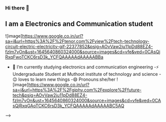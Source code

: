 ### Hi there 👋
## I am a Electronics and Communication student
![image]https://www.google.co.in/url?sa=i&url=https%3A%2F%2Ftenor.com%2Fview%2Ftech-technology-circuit-electric-electricity-gif-22377852&psig=AOvVaw2ju11pDd88EZ4-fzlm7vOn&ust=1645640860324000&source=images&cd=vfe&ved=0CAsQjRxqFwoTCKC6rsD3k_YCFQAAAAAdAAAAABBa




- 🔭 I’m currently studying electronics and communication engineering 
-⚡ Undergraduate Student at Muthoot institute of technology and science
-😉 loves to learn new things
-😄 Pronouns:she/her 
![image]https://www.google.co.in/url?sa=i&url=https%3A%2F%2Fgiphy.com%2Fexplore%2Ffuture-tech&psig=AOvVaw2ju11pDd88EZ4-fzlm7vOn&ust=1645640860324000&source=images&cd=vfe&ved=0CAsQjRxqGAoTCKC6rsD3k_YCFQAAAAAdAAAAABC5AQ


-->
